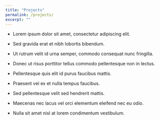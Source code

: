 ```yaml
---
title: "Projects"
permalink: /projects/
excerpt: ""
---
```


* Lorem ipsum dolor sit amet, consectetur adipiscing elit.
* Sed gravida erat et nibh lobortis bibendum.
* Ut rutrum velit id urna semper, commodo consequat nunc fringilla.
* Donec ut risus porttitor tellus commodo pellentesque non in lectus.

* Pellentesque quis elit id purus faucibus mattis.
* Praesent vel ex et nulla tempus faucibus.

* Sed pellentesque velit sed hendrerit mattis.

* Maecenas nec lacus vel orci elementum eleifend nec eu odio.
* Nulla sit amet nisl at lorem condimentum vestibulum.
